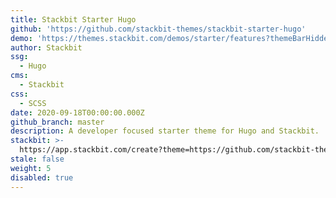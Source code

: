 ```yaml
---
title: Stackbit Starter Hugo
github: 'https://github.com/stackbit-themes/stackbit-starter-hugo'
demo: 'https://themes.stackbit.com/demos/starter/features?themeBarHidden=true'
author: Stackbit
ssg:
  - Hugo
cms:
  - Stackbit
css:
  - SCSS
date: 2020-09-18T00:00:00.000Z
github_branch: master
description: A developer focused starter theme for Hugo and Stackbit.
stackbit: >-
  https://app.stackbit.com/create?theme=https://github.com/stackbit-themes/stackbit-starter-hugo
stale: false
weight: 5
disabled: true
---
```

